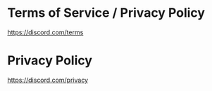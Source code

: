 # Terms of Service / Privacy Policy
https://discord.com/terms

# Privacy Policy
https://discord.com/privacy
